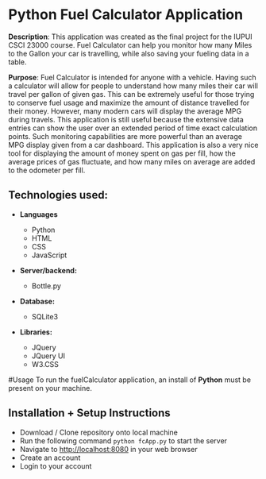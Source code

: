 # Python Fuel Calculator Application
**Description**: 
  This application was created as the final project for the IUPUI CSCI 23000 course. Fuel Calculator can help you monitor how many Miles to the Gallon your car is travelling, while also saving your fueling data in a table.

**Purpose**:
  Fuel Calculator is intended for anyone with a vehicle. Having such a calculator will allow for people to understand how many miles their car will travel per gallon of given gas. This can be extremely useful for those trying to conserve fuel usage and maximize the amount of distance travelled for their money. However, many modern cars will display the average MPG during travels. This application is still useful because the extensive data entries can show the user over an extended period of time exact calculation points. Such monitoring capabilities are more powerful than an average MPG display given from a car dashboard. This application is also a very nice tool for displaying the amount of money spent on gas per fill, how the average prices of gas fluctuate, and how many miles on average are added to the odometer per fill.

## Technologies used:

- **Languages**
  - Python
  - HTML
  - CSS
  - JavaScript
  
- **Server/backend:**
  - Bottle.py
  
- **Database:**
  - SQLite3
  
- **Libraries:**
  - JQuery
  - JQuery UI
  - W3.CSS

#Usage
To run the fuelCalculator application, an install of **Python** must be present on your machine.

## Installation + Setup Instructions
  - Download / Clone repository onto local machine
  - Run the following command `python fcApp.py` to start the server
  - Navigate to [http://localhost:8080](http://localhost:8080) in your web browser
  - Create an account
  - Login to your account
